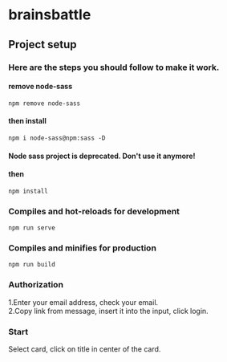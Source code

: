 # brainsbattle

## Project setup

### Here are the steps you should follow to make it work.

#### remove node-sass
```
npm remove node-sass
```
#### then install
```
npm i node-sass@npm:sass -D
```
#### Node sass project is deprecated. Don't use it anymore!
#### then
```
npm install
```

### Compiles and hot-reloads for development
```
npm run serve
```

### Compiles and minifies for production
```
npm run build
```

### Authorization
1.Enter your email address, check your email.  
2.Сopy link from message, insert it into the input, click login.

### Start
Select card, click on title in center of the card.
